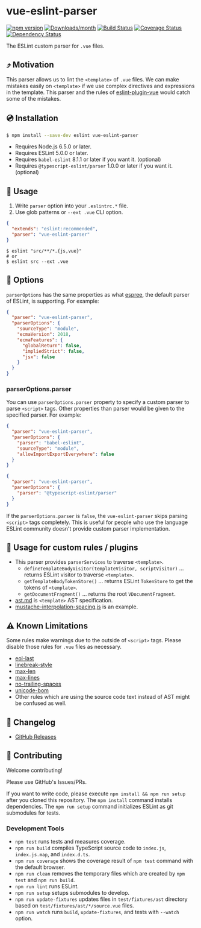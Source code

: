 # vue-eslint-parser

[![npm version](https://img.shields.io/npm/v/vue-eslint-parser.svg)](https://www.npmjs.com/package/vue-eslint-parser)
[![Downloads/month](https://img.shields.io/npm/dm/vue-eslint-parser.svg)](http://www.npmtrends.com/vue-eslint-parser)
[![Build Status](https://github.com/mysticatea/vue-eslint-parser/workflows/CI/badge.svg)](https://github.com/mysticatea/vue-eslint-parser/actions)
[![Coverage Status](https://codecov.io/gh/mysticatea/vue-eslint-parser/branch/master/graph/badge.svg)](https://codecov.io/gh/mysticatea/vue-eslint-parser)
[![Dependency Status](https://david-dm.org/mysticatea/vue-eslint-parser.svg)](https://david-dm.org/mysticatea/vue-eslint-parser)

The ESLint custom parser for `.vue` files.

## ⤴️ Motivation

This parser allows us to lint the `<template>` of `.vue` files. We can make mistakes easily on `<template>` if we use
complex directives and expressions in the template. This parser and the rules
of [eslint-plugin-vue](https://github.com/vuejs/eslint-plugin-vue) would catch some of the mistakes.

## 💿 Installation

```bash
$ npm install --save-dev eslint vue-eslint-parser
```

- Requires Node.js 6.5.0 or later.
- Requires ESLint 5.0.0 or later.
- Requires `babel-eslint` 8.1.1 or later if you want it. (optional)
- Requires `@typescript-eslint/parser` 1.0.0 or later if you want it. (optional)

## 📖 Usage

1. Write `parser` option into your `.eslintrc.*` file.
2. Use glob patterns or `--ext .vue` CLI option.

```json
{
  "extends": "eslint:recommended",
  "parser": "vue-eslint-parser"
}
```

```console
$ eslint "src/**/*.{js,vue}"
# or
$ eslint src --ext .vue
```

## 🔧 Options

`parserOptions` has the same properties as what [espree](https://github.com/eslint/espree#usage), the default parser of
ESLint, is supporting. For example:

```json
{
  "parser": "vue-eslint-parser",
  "parserOptions": {
    "sourceType": "module",
    "ecmaVersion": 2018,
    "ecmaFeatures": {
      "globalReturn": false,
      "impliedStrict": false,
      "jsx": false
    }
  }
}
```

### parserOptions.parser

You can use `parserOptions.parser` property to specify a custom parser to parse `<script>` tags. Other properties than
parser would be given to the specified parser. For example:

```json
{
  "parser": "vue-eslint-parser",
  "parserOptions": {
    "parser": "babel-eslint",
    "sourceType": "module",
    "allowImportExportEverywhere": false
  }
}
```

```json
{
  "parser": "vue-eslint-parser",
  "parserOptions": {
    "parser": "@typescript-eslint/parser"
  }
}
```

If the `parserOptions.parser` is `false`, the `vue-eslint-parser` skips parsing `<script>` tags completely. This is
useful for people who use the language ESLint community doesn't provide custom parser implementation.

## 🎇 Usage for custom rules / plugins

- This parser provides `parserServices` to traverse `<template>`.
  - `defineTemplateBodyVisitor(templateVisitor, scriptVisitor)` ... returns ESLint visitor to traverse `<template>`.
  - `getTemplateBodyTokenStore()` ... returns ESLint `TokenStore` to get the tokens of `<template>`.
  - `getDocumentFragment()` ... returns the root `VDocumentFragment`.
- [ast.md](./docs/ast.md) is `<template>` AST specification.
- [mustache-interpolation-spacing.js](https://github.com/vuejs/eslint-plugin-vue/blob/b434ff99d37f35570fa351681e43ba2cf5746db3/lib/rules/mustache-interpolation-spacing.js)
  is an example.

## ⚠️ Known Limitations

Some rules make warnings due to the outside of `<script>` tags. Please disable those rules for `.vue` files as
necessary.

- [eol-last](http://eslint.org/docs/rules/eol-last)
- [linebreak-style](http://eslint.org/docs/rules/linebreak-style)
- [max-len](http://eslint.org/docs/rules/max-len)
- [max-lines](http://eslint.org/docs/rules/max-lines)
- [no-trailing-spaces](http://eslint.org/docs/rules/no-trailing-spaces)
- [unicode-bom](http://eslint.org/docs/rules/unicode-bom)
- Other rules which are using the source code text instead of AST might be confused as well.

## 📰 Changelog

- [GitHub Releases](https://github.com/mysticatea/vue-eslint-parser/releases)

## 🍻 Contributing

Welcome contributing!

Please use GitHub's Issues/PRs.

If you want to write code, please execute `npm install && npm run setup` after you cloned this repository.
The `npm install` command installs dependencies. The `npm run setup` command initializes ESLint as git submodules for
tests.

### Development Tools

- `npm test` runs tests and measures coverage.
- `npm run build` compiles TypeScript source code to `index.js`, `index.js.map`, and `index.d.ts`.
- `npm run coverage` shows the coverage result of `npm test` command with the default browser.
- `npm run clean` removes the temporary files which are created by `npm test` and `npm run build`.
- `npm run lint` runs ESLint.
- `npm run setup` setups submodules to develop.
- `npm run update-fixtures` updates files in `test/fixtures/ast` directory based on `test/fixtures/ast/*/source.vue`
  files.
- `npm run watch` runs `build`, `update-fixtures`, and tests with `--watch` option.
